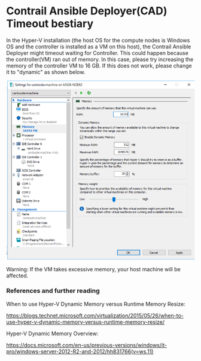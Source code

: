 # Contrail Ansible Deployer(CAD) Timeout bestiary

In the Hyper-V installation (the host OS for the compute nodes is Windows OS and the controller is installed as a VM on this host), the Contrail Ansible Deployer might timeout waiting for Controller.
This could happen because the controller(VM) ran out of memory.
In this case, please try increasing the memory of the controller VM to 16 GB. If this does not work, please change it to "dynamic" as shown below.


![Configuring Hyper-V Memory](Hyper-V-Memory.png)

Warning: If the VM takes excessive memory, your host machine will be affected.

### References and further reading

When to use Hyper-V Dynamic Memory versus Runtime Memory Resize:

<https://blogs.technet.microsoft.com/virtualization/2015/05/26/when-to-use-hyper-v-dynamic-memory-versus-runtime-memory-resize/>

Hyper-V Dynamic Memory Overview:

<https://docs.microsoft.com/en-us/previous-versions/windows/it-pro/windows-server-2012-R2-and-2012/hh831766(v=ws.11)>
